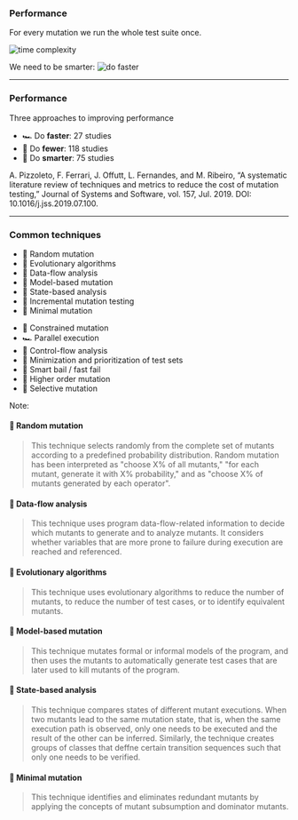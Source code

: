 <!-- .slide: data-auto-animate -->

### Performance

For every mutation we run the whole test suite once.
<!-- .element: class="fragment semi-fade-out" data-fragment-index="1" -->

![time complexity](img/timecomplexity.png)
<!-- .element class="fragment semi-fade-out" data-fragment-index="1" -->

We need to be smarter: ![do faster](img/faster.png)
<!-- .element class="fragment" data-fragment-index="1" -->


<!-- .element class="fragment" data-fragment-index="1" -->

---

<!-- .slide: data-auto-animate -->

### Performance

Three approaches to improving performance

* 🏎️ Do **faster**<span class="fragment" data-fragment-index="1">: 27 studies</span>
* 🦥 Do **fewer**<span class="fragment" data-fragment-index="1">: 118 studies</span>
* 🧐 Do **smarter**<span class="fragment" data-fragment-index="1">: 75 studies</span>

A. Pizzoleto, F. Ferrari, J. Offutt, L. Fernandes, and M. Ribeiro, “A systematic literature
review of techniques and metrics to reduce the cost of mutation testing,” Journal of Systems
and Software, vol. 157, Jul. 2019. DOI: 10.1016/j.jss.2019.07.100.

<!-- .element class="attribution" -->

---

### Common techniques

<div class="r-hstack items-equal items-start items-gap">

<div>

- 🦥 Random mutation
- 🧐 Evolutionary algorithms
- 🦥 Data-flow analysis
- 🧐 Model-based mutation
- 🧐 State-based analysis
- 🦥 Incremental mutation testing
- 🦥 Minimal mutation

</div>
<div>

- 🦥 Constrained mutation
- 🏎️ Parallel execution
- 🦥 Control-flow analysis
- 🧐 Minimization and prioritization of test sets
- 🦥 Smart bail / fast fail
- 🧐 Higher order mutation
- 🦥 Selective mutation

</div>
</div>

Note:
#### 🦥 Random mutation

> This technique selects randomly from the complete set of mutants according to a predefined probability distribution.
> Random mutation has been interpreted as "choose X% of all mutants," "for each mutant, generate it with X% probability," and as "choose X% of mutants generated by each operator".

#### 🦥 Data-flow analysis

> This technique uses program data-flow-related information to decide which mutants to generate and to analyze mutants.
> It considers whether variables that are more prone to failure during execution are reached and referenced.


#### 🧐 Evolutionary algorithms

> This technique uses evolutionary algorithms to reduce the number of mutants, to reduce the number of test cases, or to identify equivalent mutants.

#### 🧐 Model-based mutation

> This technique mutates formal or informal models of the program, and then uses the mutants to automatically generate test cases that are later used to kill mutants of the program.

#### 🧐 State-based analysis

> This technique compares states of different mutant executions.
> When two mutants lead to the same mutation state, that is, when the same execution path is observed, only one needs to be executed and the result of the other can be inferred.
> Similarly, the technique creates groups of classes that deffne certain transition sequences such that only one needs to be verified.

#### 🦥 Minimal mutation

> This technique identifies and eliminates redundant mutants by applying the concepts of mutant subsumption and dominator mutants.



